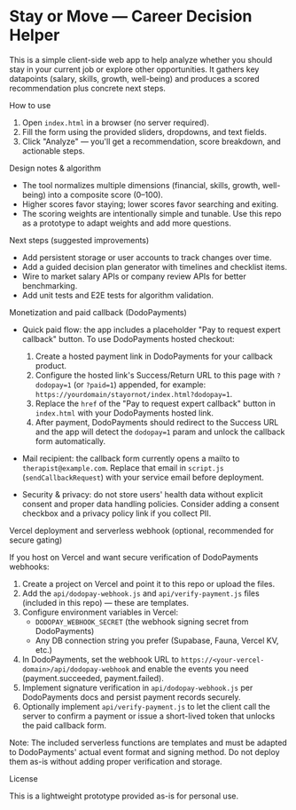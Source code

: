 # Stay or Move — Career Decision Helper

This is a simple client-side web app to help analyze whether you should stay in your current job or explore other opportunities. It gathers key datapoints (salary, skills, growth, well-being) and produces a scored recommendation plus concrete next steps.

How to use

1. Open `index.html` in a browser (no server required).
2. Fill the form using the provided sliders, dropdowns, and text fields.
3. Click "Analyze" — you'll get a recommendation, score breakdown, and actionable steps.

Design notes & algorithm

- The tool normalizes multiple dimensions (financial, skills, growth, well-being) into a composite score (0–100).
- Higher scores favor staying; lower scores favor searching and exiting.
- The scoring weights are intentionally simple and tunable. Use this repo as a prototype to adapt weights and add more questions.

Next steps (suggested improvements)

- Add persistent storage or user accounts to track changes over time.
- Add a guided decision plan generator with timelines and checklist items.
- Wire to market salary APIs or company review APIs for better benchmarking.
- Add unit tests and E2E tests for algorithm validation.

Monetization and paid callback (DodoPayments)

- Quick paid flow: the app includes a placeholder "Pay to request expert callback" button. To use DodoPayments hosted checkout:
	1. Create a hosted payment link in DodoPayments for your callback product.
	2. Configure the hosted link's Success/Return URL to this page with `?dodopay=1` (or `?paid=1`) appended, for example: `https://yourdomain/stayornot/index.html?dodopay=1`.
	3. Replace the `href` of the "Pay to request expert callback" button in `index.html` with your DodoPayments hosted link.
	4. After payment, DodoPayments should redirect to the Success URL and the app will detect the `dodopay=1` param and unlock the callback form automatically.

- Mail recipient: the callback form currently opens a mailto to `therapist@example.com`. Replace that email in `script.js` (`sendCallbackRequest`) with your service email before deployment.

- Security & privacy: do not store users' health data without explicit consent and proper data handling policies. Consider adding a consent checkbox and a privacy policy link if you collect PII.

Vercel deployment and serverless webhook (optional, recommended for secure gating)

If you host on Vercel and want secure verification of DodoPayments webhooks:

1. Create a project on Vercel and point it to this repo or upload the files.
2. Add the `api/dodopay-webhook.js` and `api/verify-payment.js` files (included in this repo) — these are templates.
3. Configure environment variables in Vercel:
	- `DODOPAY_WEBHOOK_SECRET` (the webhook signing secret from DodoPayments)
	- Any DB connection string you prefer (Supabase, Fauna, Vercel KV, etc.)
4. In DodoPayments, set the webhook URL to `https://<your-vercel-domain>/api/dodopay-webhook` and enable the events you need (payment.succeeded, payment.failed).
5. Implement signature verification in `api/dodopay-webhook.js` per DodoPayments docs and persist payment records securely.
6. Optionally implement `api/verify-payment.js` to let the client call the server to confirm a payment or issue a short-lived token that unlocks the paid callback form.

Note: The included serverless functions are templates and must be adapted to DodoPayments' actual event format and signing method. Do not deploy them as-is without adding proper verification and storage.

License

This is a lightweight prototype provided as-is for personal use.
